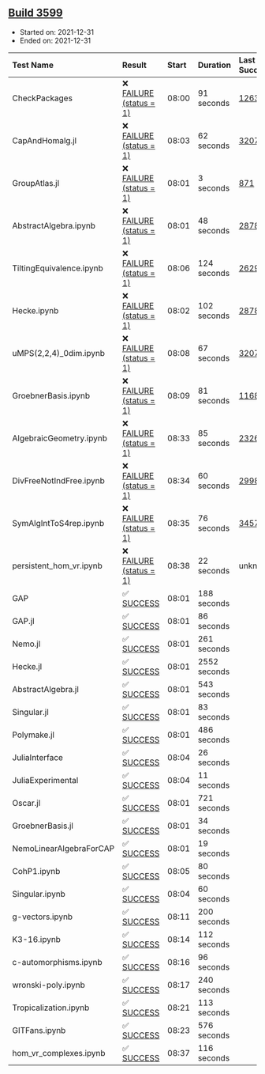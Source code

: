 ## [Build 3599](https://oscarci.mathematik.uni-kl.de/job/oscar-stable/3599/)

* Started on: 2021-12-31
* Ended on: 2021-12-31

| Test Name    | Result | Start | Duration | Last Success | First Failure |
|:-------------|:-------|:------|:---------|:-------------|:--------------|
| CheckPackages | ❌ [FAILURE (status = 1)](https://oscarci.mathematik.uni-kl.de/job/oscar-stable/3599/artifact/logs/build-3599/CheckPackages.log) | 08:00 | 91 seconds | [1263](https://oscarci.mathematik.uni-kl.de/job/oscar-stable/1263/) | [1264](https://oscarci.mathematik.uni-kl.de/job/oscar-stable/1264/) |
| CapAndHomalg.jl | ❌ [FAILURE (status = 1)](https://oscarci.mathematik.uni-kl.de/job/oscar-stable/3599/artifact/logs/build-3599/CapAndHomalg.jl.log) | 08:03 | 62 seconds | [3207](https://oscarci.mathematik.uni-kl.de/job/oscar-stable/3207/) | [3208](https://oscarci.mathematik.uni-kl.de/job/oscar-stable/3208/) |
| GroupAtlas.jl | ❌ [FAILURE (status = 1)](https://oscarci.mathematik.uni-kl.de/job/oscar-stable/3599/artifact/logs/build-3599/GroupAtlas.jl.log) | 08:01 | 3 seconds | [871](https://oscarci.mathematik.uni-kl.de/job/oscar-stable/871/) | [872](https://oscarci.mathematik.uni-kl.de/job/oscar-stable/872/) |
| AbstractAlgebra.ipynb | ❌ [FAILURE (status = 1)](https://oscarci.mathematik.uni-kl.de/job/oscar-stable/3599/artifact/logs/build-3599/AbstractAlgebra.ipynb.log) | 08:01 | 48 seconds | [2878](https://oscarci.mathematik.uni-kl.de/job/oscar-stable/2878/) | [2879](https://oscarci.mathematik.uni-kl.de/job/oscar-stable/2879/) |
| TiltingEquivalence.ipynb | ❌ [FAILURE (status = 1)](https://oscarci.mathematik.uni-kl.de/job/oscar-stable/3599/artifact/logs/build-3599/TiltingEquivalence.ipynb.log) | 08:06 | 124 seconds | [2629](https://oscarci.mathematik.uni-kl.de/job/oscar-stable/2629/) | [2630](https://oscarci.mathematik.uni-kl.de/job/oscar-stable/2630/) |
| Hecke.ipynb | ❌ [FAILURE (status = 1)](https://oscarci.mathematik.uni-kl.de/job/oscar-stable/3599/artifact/logs/build-3599/Hecke.ipynb.log) | 08:02 | 102 seconds | [2878](https://oscarci.mathematik.uni-kl.de/job/oscar-stable/2878/) | [2879](https://oscarci.mathematik.uni-kl.de/job/oscar-stable/2879/) |
| uMPS(2,2,4)_0dim.ipynb | ❌ [FAILURE (status = 1)](https://oscarci.mathematik.uni-kl.de/job/oscar-stable/3599/artifact/logs/build-3599/uMPS-2-2-4-_0dim.ipynb.log) | 08:08 | 67 seconds | [3207](https://oscarci.mathematik.uni-kl.de/job/oscar-stable/3207/) | [3208](https://oscarci.mathematik.uni-kl.de/job/oscar-stable/3208/) |
| GroebnerBasis.ipynb | ❌ [FAILURE (status = 1)](https://oscarci.mathematik.uni-kl.de/job/oscar-stable/3599/artifact/logs/build-3599/GroebnerBasis.ipynb.log) | 08:09 | 81 seconds | [1168](https://oscarci.mathematik.uni-kl.de/job/oscar-stable/1168/) | [1169](https://oscarci.mathematik.uni-kl.de/job/oscar-stable/1169/) |
| AlgebraicGeometry.ipynb | ❌ [FAILURE (status = 1)](https://oscarci.mathematik.uni-kl.de/job/oscar-stable/3599/artifact/logs/build-3599/AlgebraicGeometry.ipynb.log) | 08:33 | 85 seconds | [2326](https://oscarci.mathematik.uni-kl.de/job/oscar-stable/2326/) | [2327](https://oscarci.mathematik.uni-kl.de/job/oscar-stable/2327/) |
| DivFreeNotIndFree.ipynb | ❌ [FAILURE (status = 1)](https://oscarci.mathematik.uni-kl.de/job/oscar-stable/3599/artifact/logs/build-3599/DivFreeNotIndFree.ipynb.log) | 08:34 | 60 seconds | [2998](https://oscarci.mathematik.uni-kl.de/job/oscar-stable/2998/) | [2999](https://oscarci.mathematik.uni-kl.de/job/oscar-stable/2999/) |
| SymAlgIntToS4rep.ipynb | ❌ [FAILURE (status = 1)](https://oscarci.mathematik.uni-kl.de/job/oscar-stable/3599/artifact/logs/build-3599/SymAlgIntToS4rep.ipynb.log) | 08:35 | 76 seconds | [3457](https://oscarci.mathematik.uni-kl.de/job/oscar-stable/3457/) | [3458](https://oscarci.mathematik.uni-kl.de/job/oscar-stable/3458/) |
| persistent_hom_vr.ipynb | ❌ [FAILURE (status = 1)](https://oscarci.mathematik.uni-kl.de/job/oscar-stable/3599/artifact/logs/build-3599/persistent_hom_vr.ipynb.log) | 08:38 | 22 seconds | unknown | unknown |
| GAP | ✅ [SUCCESS](https://oscarci.mathematik.uni-kl.de/job/oscar-stable/3599/artifact/logs/build-3599/GAP.log) | 08:01 | 188 seconds |  |  |
| GAP.jl | ✅ [SUCCESS](https://oscarci.mathematik.uni-kl.de/job/oscar-stable/3599/artifact/logs/build-3599/GAP.jl.log) | 08:01 | 86 seconds |  |  |
| Nemo.jl | ✅ [SUCCESS](https://oscarci.mathematik.uni-kl.de/job/oscar-stable/3599/artifact/logs/build-3599/Nemo.jl.log) | 08:01 | 261 seconds |  |  |
| Hecke.jl | ✅ [SUCCESS](https://oscarci.mathematik.uni-kl.de/job/oscar-stable/3599/artifact/logs/build-3599/Hecke.jl.log) | 08:01 | 2552 seconds |  |  |
| AbstractAlgebra.jl | ✅ [SUCCESS](https://oscarci.mathematik.uni-kl.de/job/oscar-stable/3599/artifact/logs/build-3599/AbstractAlgebra.jl.log) | 08:01 | 543 seconds |  |  |
| Singular.jl | ✅ [SUCCESS](https://oscarci.mathematik.uni-kl.de/job/oscar-stable/3599/artifact/logs/build-3599/Singular.jl.log) | 08:01 | 83 seconds |  |  |
| Polymake.jl | ✅ [SUCCESS](https://oscarci.mathematik.uni-kl.de/job/oscar-stable/3599/artifact/logs/build-3599/Polymake.jl.log) | 08:01 | 486 seconds |  |  |
| JuliaInterface | ✅ [SUCCESS](https://oscarci.mathematik.uni-kl.de/job/oscar-stable/3599/artifact/logs/build-3599/JuliaInterface.log) | 08:04 | 26 seconds |  |  |
| JuliaExperimental | ✅ [SUCCESS](https://oscarci.mathematik.uni-kl.de/job/oscar-stable/3599/artifact/logs/build-3599/JuliaExperimental.log) | 08:04 | 11 seconds |  |  |
| Oscar.jl | ✅ [SUCCESS](https://oscarci.mathematik.uni-kl.de/job/oscar-stable/3599/artifact/logs/build-3599/Oscar.jl.log) | 08:01 | 721 seconds |  |  |
| GroebnerBasis.jl | ✅ [SUCCESS](https://oscarci.mathematik.uni-kl.de/job/oscar-stable/3599/artifact/logs/build-3599/GroebnerBasis.jl.log) | 08:01 | 34 seconds |  |  |
| NemoLinearAlgebraForCAP | ✅ [SUCCESS](https://oscarci.mathematik.uni-kl.de/job/oscar-stable/3599/artifact/logs/build-3599/NemoLinearAlgebraForCAP.log) | 08:01 | 19 seconds |  |  |
| CohP1.ipynb | ✅ [SUCCESS](https://oscarci.mathematik.uni-kl.de/job/oscar-stable/3599/artifact/logs/build-3599/CohP1.ipynb.log) | 08:05 | 80 seconds |  |  |
| Singular.ipynb | ✅ [SUCCESS](https://oscarci.mathematik.uni-kl.de/job/oscar-stable/3599/artifact/logs/build-3599/Singular.ipynb.log) | 08:04 | 60 seconds |  |  |
| g-vectors.ipynb | ✅ [SUCCESS](https://oscarci.mathematik.uni-kl.de/job/oscar-stable/3599/artifact/logs/build-3599/g-vectors.ipynb.log) | 08:11 | 200 seconds |  |  |
| K3-16.ipynb | ✅ [SUCCESS](https://oscarci.mathematik.uni-kl.de/job/oscar-stable/3599/artifact/logs/build-3599/K3-16.ipynb.log) | 08:14 | 112 seconds |  |  |
| c-automorphisms.ipynb | ✅ [SUCCESS](https://oscarci.mathematik.uni-kl.de/job/oscar-stable/3599/artifact/logs/build-3599/c-automorphisms.ipynb.log) | 08:16 | 96 seconds |  |  |
| wronski-poly.ipynb | ✅ [SUCCESS](https://oscarci.mathematik.uni-kl.de/job/oscar-stable/3599/artifact/logs/build-3599/wronski-poly.ipynb.log) | 08:17 | 240 seconds |  |  |
| Tropicalization.ipynb | ✅ [SUCCESS](https://oscarci.mathematik.uni-kl.de/job/oscar-stable/3599/artifact/logs/build-3599/Tropicalization.ipynb.log) | 08:21 | 113 seconds |  |  |
| GITFans.ipynb | ✅ [SUCCESS](https://oscarci.mathematik.uni-kl.de/job/oscar-stable/3599/artifact/logs/build-3599/GITFans.ipynb.log) | 08:23 | 576 seconds |  |  |
| hom_vr_complexes.ipynb | ✅ [SUCCESS](https://oscarci.mathematik.uni-kl.de/job/oscar-stable/3599/artifact/logs/build-3599/hom_vr_complexes.ipynb.log) | 08:37 | 116 seconds |  |  |
